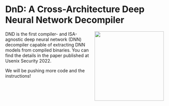 # DnD: A Cross-Architecture Deep Neural Network Decompiler



<p>
<a href="https://wuruoyu.github.io/assets/pdf/dnd.pdf"> <img align="right" width="220"  src="https://wuruoyu.github.io/assets/img/dnd_cover.png"> </a>
</p>
DND is the first compiler- and ISA-agnostic deep neural network (DNN) decompiler capable of extracting DNN models from compiled binaries. You can find the details in the paper published at Usenix Security 2022. 

We will be pushing more code and the instructions!
